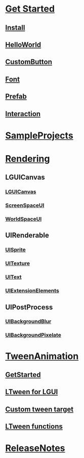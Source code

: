 # [Get Started](GetStarted/index.md)
## [Install](GetStarted/Install/index.md)
## [HelloWorld](GetStarted/HelloWorld/index.md)
## [CustomButton](GetStarted/CustomButton/index.md)
## [Font](GetStarted/Font/index.md)
## [Prefab](GetStarted/Prefab/index.md)
## [Interaction](GetStarted/Interaction/index.md)

# [SampleProjects](SampleProjects/index.md)

# [Rendering](Rendering/index.md)
## LGUICanvas
### [LGUICanvas](Rendering/LGUICanvas/index.md)
### [ScreenSpaceUI](Rendering/ScreenSpaceUI/index.md)
### [WorldSpaceUI](Rendering/WorldSpaceUI/index.md)
## UIRenderable
### [UISprite](Rendering/UISprite/index.md)
### [UITexture](Rendering/UITexture/index.md)
### [UIText](Rendering/UIText/index.md)
### [UIExtensionElements](Rendering/UIExtensionElements/index.md)
## UIPostProcess
### [UIBackgroundBlur](Rendering/UIBackgroundBlur/index.md)
### [UIBackgroundPixelate](Rendering/UIBackgroundPixelate/index.md)

<!-- # [Layout](Layout/index.md) -->

<!-- # [Interaction](Interaction/index.md) -->

# [TweenAnimation](LTween/index.md)
## [GetStarted](LTween/GetStarted/index.md)
## [LTween for LGUI](LTween/LGUI/index.md)
## [Custom tween target](LTween/Custom/index.md)
## [LTween functions](LTween/Functions/index.md)

# [ReleaseNotes](ReleaseNotes/index.md)